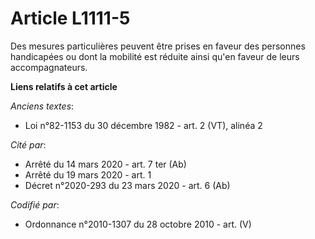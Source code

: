 # Article L1111-5

Des mesures particulières peuvent être prises en faveur des personnes handicapées ou dont la mobilité est réduite ainsi qu'en
faveur de leurs accompagnateurs.

**Liens relatifs à cet article**

_Anciens textes_:

  - Loi n°82-1153 du 30 décembre 1982 - art. 2 (VT), alinéa 2

_Cité par_:

  - Arrêté du 14 mars 2020 - art. 7 ter (Ab)
  - Arrêté du 19 mars 2020 - art. 1
  - Décret n°2020-293 du 23 mars 2020 - art. 6 (Ab)

_Codifié par_:

  - Ordonnance n°2010-1307 du 28 octobre 2010 - art. (V)
